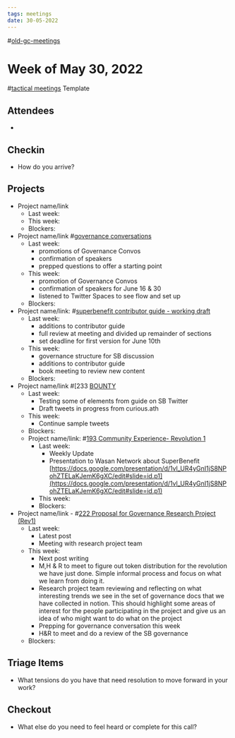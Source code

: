 ```yaml
---
tags: meetings
date: 30-05-2022
---
```

#[old-gc-meetings](/notes/general-circle/old-gc-meetings/old-gc-meetings.md) 
# Week of May 30, 2022
#[tactical meetings](/notes/archive/clarity/Tags/tactical%20meetings.md) Template
## Attendees
- 

## Checkin
- How do you arrive?

## Projects
- Project name/link 
	- Last week: 
	- This week:
	- Blockers:
- Project name/link #[governance conversations](/notes/archive/clarity/Tags/governance%20conversations.md) 
	- Last week: 
		- promotions of Governance Convos
		- confirmation of speakers
		- prepped questions to offer a starting point
	- This week:
		- promotion of Governance Convos
		- confirmation of speakers for June 16 & 30
		- listened to Twitter Spaces to see flow and set up
	- Blockers:
- Project name/link: #[superbenefit contributor guide - working draft](/notes/archive/clarity/Tags/superbenefit%20contributor%20guide%20-%20working%20draft.md)  
	- Last week: 
		- additions to contributor guide
		- full review at meeting and divided up remainder of sections
		- set deadline for first version for June 10th
	- This week:
		- governance structure for SB discussion 
		- additions to contributor guide
		- book meeting to review new content
	- Blockers:
- Project name/link #[233 [BOUNTY](233%20[BOUNTY) 
	- Last week: 
		- Testing some of elements from guide on SB Twitter
		- Draft tweets in progress from curious.ath
	- This week:
		- Continue sample tweets 
	- Blockers:
	- Project name/link: #[193 Community Experience- Revolution 1](193%20Community%20Experience-%20Revolution%201) 
		- Last week: 
			- Weekly Update
			- Presentation to Wasan Network about SuperBenefit [https://docs.google.com/presentation/d/1vl_UR4yGnI1jS8NPohZTELaKJemK6gXC/edit#slide=id.p1](https://docs.google.com/presentation/d/1vl_UR4yGnI1jS8NPohZTELaKJemK6gXC/edit#slide=id.p1) 
		- This week:
		- Blockers:
- Project name/link - #[222 Proposal for Governance Research Project (Rev1)](222%20Proposal%20for%20Governance%20Research%20Project%20(Rev1)) 
	- Last week: 
		- Latest post
		- Meeting with research project team
	- This week: 
		- Next post writing
		- M,H & R to meet to figure out token distribution for the revolution we have just done. Simple informal process and focus on what we learn from doing it. 
		- Research project team reviewing and reflecting on what interesting trends we see in the set of governance docs that we have collected in notion. This should highlight some areas of interest for the people participating in the project and give us an idea of who might want to do what on the project
		- Prepping for governance conversation this week
		- H&R to meet and do a review of the SB governance
	- Blockers:

## Triage Items
- What tensions do you have that need resolution to move forward in your work?

## Checkout
- What else do you need to feel heard or complete for this call?
